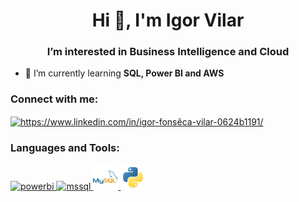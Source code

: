 <h1 align="center">Hi 👋, I'm Igor Vilar</h1>
<h3 align="center">I’m interested in Business Intelligence and Cloud</h3>

- 🌱 I’m currently learning **SQL, Power BI and AWS**

<h3 align="left">Connect with me:</h3>
<p align="left">
<a href="https://www.linkedin.com/in/igor-fons%C3%AAca-vilar-0624b1191/" target="blank"><img align="center" src="https://raw.githubusercontent.com/rahuldkjain/github-profile-readme-generator/master/src/images/icons/Social/linked-in-alt.svg" alt="https://www.linkedin.com/in/igor-fonsêca-vilar-0624b1191/" height="30" width="40" /></a>
</p>

<h3 align="left">Languages and Tools:</h3>
<p align="left"> <a href="https://powerbi.microsoft.com/" target="_blank" rel="noreferrer"> <img src="https://upload.wikimedia.org/wikipedia/commons/thumb/c/cf/New_Power_BI_Logo.svg/630px-New_Power_BI_Logo.svg.png" alt="powerbi" width="40" height="40"/> <a href="https://www.microsoft.com/en-us/sql-server" target="_blank" rel="noreferrer"> <img src="https://www.svgrepo.com/show/303229/microsoft-sql-server-logo.svg" alt="mssql" width="40" height="40"/> </a> <a href="https://www.mysql.com/" target="_blank" rel="noreferrer"> <img src="https://raw.githubusercontent.com/devicons/devicon/master/icons/mysql/mysql-original-wordmark.svg" alt="mysql" width="40" height="40"/> </a> <a href="https://www.python.org" target="_blank" rel="noreferrer"> <img src="https://raw.githubusercontent.com/devicons/devicon/master/icons/python/python-original.svg" alt="python" width="40" height="40"/> </a> </p>

<!---
IgorfVilar/IgorfVilar is a ✨ special ✨ repository because its `README.md` (this file) appears on your GitHub profile.
You can click the Preview link to take a look at your changes.
--->
